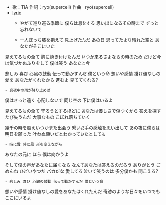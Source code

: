 - 歌：TiA
作詞：ryo(supercell)
作曲：ryo(supercell)
- [lyric](https://j-lyric.net/artist/a014c6b/l03878b.html)
    - やがて巡り巡る季節に
僕らは息をする
思い出になるその時まで
ずっと忘れないで


    - 一人ぼっち膝を抱えて
見上げたんだ あの日
思ってたより晴れた空と
あなたがそこにいた

見えてるもの全て 胸に焼き付けたんだ
いつか来るさよならの時のため
だけど今は気づかぬふりをして
僕は笑う あなたと今

悲しみ 喜び 心臓の鼓動
伝って動かすんだ 僕という命
想いや感情 掛け値なしの愛を
あなたがくれたから
進むよ 見ててくれる?


    - 真夜中の雨が降り止めば
僕はきっと遠く
心配しないで 同じ空の
下に僕はいるよ

見えてるもの全て 守ろうとするほどに
あなたは優しさで傷つくから
答えを探すたび失うんだ
大事なもの こぼれ落ちていく

幾千の時を超えいつかまた出会う
繋いだ手の感触を思い出して
あの夜に僕らは明日を願った
叶わぬ願いだとわかっていたとしても


    - 時に雲 時に風 形を変えながら
あなたの元に ほら 僕は向かうよ

そして僕の声があなたに届くなら
なんてあなたは答えるのだろう
ありがとう ごめんね
ひどいやつだ バカだな
愛してる 泣いて笑うのは
多分僕かも
聞こえる?


    - 悲しみ 喜び 心臓の鼓動 伝って動かすんだ 僕という命
想いや感情 掛け値なしの愛をあなたはくれたんだ
奇跡のような日々をいつでもここにいるよ
